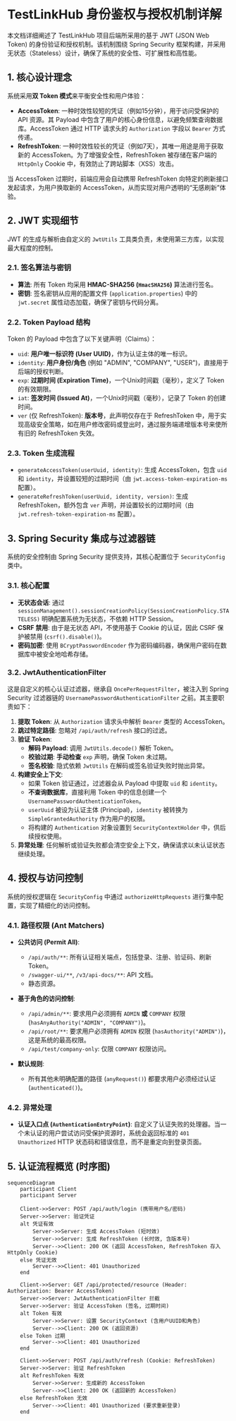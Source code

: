 # TestLinkHub 身份鉴权与授权机制详解

本文档详细阐述了 TestLinkHub 项目后端所采用的基于 JWT (JSON Web Token) 的身份验证和授权机制。该机制围绕 Spring Security 框架构建，并采用无状态（Stateless）设计，确保了系统的安全性、可扩展性和高性能。

## 1. 核心设计理念

系统采用**双 Token 模式**来平衡安全性和用户体验：

-   **AccessToken**: 一种时效性较短的凭证（例如15分钟），用于访问受保护的 API 资源。其 Payload 中包含了用户的核心身份信息，以避免频繁查询数据库。AccessToken 通过 HTTP 请求头的 `Authorization` 字段以 `Bearer` 方式传递。
-   **RefreshToken**: 一种时效性较长的凭证（例如7天），其唯一用途是用于获取新的 AccessToken。为了增强安全性，RefreshToken 被存储在客户端的 `HttpOnly` Cookie 中，有效防止了跨站脚本（XSS）攻击。

当 AccessToken 过期时，前端应用会自动携带 RefreshToken 向特定的刷新接口发起请求，为用户换取新的 AccessToken，从而实现对用户透明的“无感刷新”体验。

## 2. JWT 实现细节

JWT 的生成与解析由自定义的 `JwtUtils` 工具类负责，未使用第三方库，以实现最大程度的控制。

### 2.1. 签名算法与密钥

-   **算法**: 所有 Token 均采用 **HMAC-SHA256 (`HmacSHA256`)** 算法进行签名。
-   **密钥**: 签名密钥从应用的配置文件 (`application.properties`) 中的 `jwt.secret` 属性动态加载，确保了密钥与代码分离。

### 2.2. Token Payload 结构

Token 的 Payload 中包含了以下关键声明（Claims）：

-   `uid`: **用户唯一标识符 (User UUID)**，作为认证主体的唯一标识。
-   `identity`: **用户身份/角色** (例如 "ADMIN", "COMPANY", "USER")，直接用于后端的授权判断。
-   `exp`: **过期时间 (Expiration Time)**，一个Unix时间戳（毫秒），定义了 Token 的有效期限。
-   `iat`: **签发时间 (Issued At)**，一个Unix时间戳（毫秒），记录了 Token 的创建时间。
-   `ver` (仅 RefreshToken): **版本号**，此声明仅存在于 RefreshToken 中，用于实现高级安全策略，如在用户修改密码或登出时，通过服务端递增版本号来使所有旧的 RefreshToken 失效。

### 2.3. Token 生成流程

-   `generateAccessToken(userUuid, identity)`: 生成 AccessToken，包含 `uid` 和 `identity`，并设置较短的过期时间（由 `jwt.access-token-expiration-ms` 配置）。
-   `generateRefreshToken(userUuid, identity, version)`: 生成 RefreshToken，额外包含 `ver` 声明，并设置较长的过期时间（由 `jwt.refresh-token-expiration-ms` 配置）。

## 3. Spring Security 集成与过滤器链

系统的安全控制由 Spring Security 提供支持，其核心配置位于 `SecurityConfig` 类中。

### 3.1. 核心配置

-   **无状态会话**: 通过 `sessionManagement().sessionCreationPolicy(SessionCreationPolicy.STATELESS)` 明确配置系统为无状态，不依赖 HTTP Session。
-   **CSRF 禁用**: 由于是无状态 API，不使用基于 Cookie 的认证，因此 CSRF 保护被禁用 (`csrf().disable()`)。
-   **密码加密**: 使用 `BCryptPasswordEncoder` 作为密码编码器，确保用户密码在数据库中被安全地哈希存储。

### 3.2. JwtAuthenticationFilter

这是自定义的核心认证过滤器，继承自 `OncePerRequestFilter`，被注入到 Spring Security 过滤器链的 `UsernamePasswordAuthenticationFilter` 之前。其主要职责如下：

1.  **提取 Token**: 从 `Authorization` 请求头中解析 `Bearer` 类型的 AccessToken。
2.  **跳过特定路径**: 忽略对 `/api/auth/refresh` 接口的过滤。
3.  **验证 Token**:
    -   **解码 Payload**: 调用 `JwtUtils.decode()` 解析 Token。
    -   **校验过期**: **手动检查** `exp` 声明，确保 Token 未过期。
    -   **签名校验**: 隐式依赖 `JwtUtils` 在解码或签名验证失败时抛出异常。
4.  **构建安全上下文**:
    -   如果 Token 验证通过，过滤器会从 Payload 中提取 `uid` 和 `identity`。
    -   **不查询数据库**，直接利用 Token 中的信息创建一个 `UsernamePasswordAuthenticationToken`。
    -   `userUuid` 被设为认证主体 (Principal)，`identity` 被转换为 `SimpleGrantedAuthority` 作为用户的权限。
    -   将构建的 `Authentication` 对象设置到 `SecurityContextHolder` 中，供后续授权使用。
5.  **异常处理**: 任何解析或验证失败都会清空安全上下文，确保请求以未认证状态继续处理。

## 4. 授权与访问控制

系统的授权逻辑在 `SecurityConfig` 中通过 `authorizeHttpRequests` 进行集中配置，实现了精细化的访问控制。

### 4.1. 路径权限 (Ant Matchers)

-   **公共访问 (Permit All)**:
    -   `/api/auth/**`: 所有认证相关端点，包括登录、注册、验证码、刷新 Token。
    -   `/swagger-ui/**`, `/v3/api-docs/**`: API 文档。
    -   静态资源。

-   **基于角色的访问控制**:
    -   `/api/admin/**`: 要求用户必须拥有 `ADMIN` **或** `COMPANY` 权限 (`hasAnyAuthority("ADMIN", "COMPANY")`)。
    -   `/api/root/**`: 要求用户必须拥有 `ADMIN` 权限 (`hasAuthority("ADMIN")`)，这是系统的最高权限。
    -   `/api/test/company-only`: 仅限 `COMPANY` 权限访问。

-   **默认规则**:
    -   所有其他未明确配置的路径 (`anyRequest()`) 都要求用户必须经过认证 (`authenticated()`)。

### 4.2. 异常处理

-   **认证入口点 (`AuthenticationEntryPoint`)**: 自定义了认证失败的处理器。当一个未认证的用户尝试访问受保护资源时，系统会返回标准的 `401 Unauthorized` HTTP 状态码和错误信息，而不是重定向到登录页面。

## 5. 认证流程概览 (时序图)

```mermaid
sequenceDiagram
    participant Client
    participant Server
    
    Client->>Server: POST /api/auth/login (携带用户名/密码)
    Server->>Server: 验证凭证
    alt 凭证有效
        Server->>Server: 生成 AccessToken (短时效)
        Server->>Server: 生成 RefreshToken (长时效, 含版本号)
        Server-->>Client: 200 OK (返回 AccessToken, RefreshToken 存入 HttpOnly Cookie)
    else 凭证无效
        Server-->>Client: 401 Unauthorized
    end

    Client->>Server: GET /api/protected/resource (Header: Authorization: Bearer AccessToken)
    Server->>Server: JwtAuthenticationFilter 拦截
    Server->>Server: 验证 AccessToken (签名, 过期时间)
    alt Token 有效
        Server->>Server: 设置 SecurityContext (含用户UUID和角色)
        Server-->>Client: 200 OK (返回资源)
    else Token 过期
        Server-->>Client: 401 Unauthorized
    end

    Client->>Server: POST /api/auth/refresh (Cookie: RefreshToken)
    Server->>Server: 验证 RefreshToken
    alt RefreshToken 有效
        Server->>Server: 生成新的 AccessToken
        Server-->>Client: 200 OK (返回新的 AccessToken)
    else RefreshToken 无效
        Server-->>Client: 401 Unauthorized (要求重新登录)
    end
